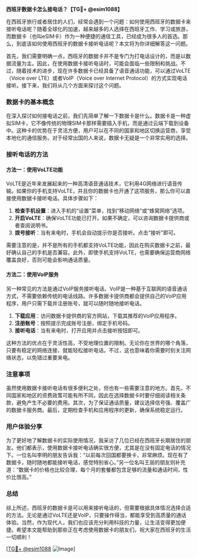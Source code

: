 **西班牙数据卡怎么接电话？【TG💪+ @esim1088】**

在西班牙旅行或者居住的人们，经常会遇到一个问题：如何使用西班牙的数据卡来接听电话呢？随着全球化的加速，越来越多的人选择在西班牙工作、学习或旅游，而数据卡（也叫eSIM卡）作为一种便捷的通信工具，已经成为很多人的首选。那么，到底该如何使用西班牙的数据卡接听电话呢？本文将为你详细解答这一问题。

首先，我们需要明确一点，西班牙的数据卡并不是专门为打电话设计的，而是以数据流量为主。因此，在使用数据卡接听电话时，可能会面临一些限制和挑战。不过，随着技术的进步，现在许多数据卡已经具备了语音通话功能，可以通过VoLTE（Voice over LTE）或者VoIP（Voice over Internet Protocol）的方式实现电话接听。接下来，我们将从几个方面来探讨这个问题。

### 数据卡的基本概念

在深入探讨如何接电话之前，我们先简单了解一下数据卡是什么。数据卡是一种虚拟SIM卡，它不像传统的物理SIM卡那样需要插入手机，而是通过云端下载到设备中。这种卡的优势在于灵活方便，用户可以在不同的国家和地区切换运营商，享受本地化的通信服务。对于经常出国的人来说，数据卡无疑是一个非常实用的选择。

### 接听电话的方法

#### 方法一：使用VoLTE功能

VoLTE是近年来发展起来的一种高清语音通话技术，它利用4G网络进行语音传输。如果你的手机支持VoLTE，并且你的数据卡也开通了这项服务，那么你可以直接使用数据卡接听电话。具体步骤如下：

1. **检查手机设置**：进入手机的“设置”菜单，找到“移动网络”或“蜂窝网络”选项。
2. **开启VoLTE**：确保VoLTE功能已打开。如果不确定，可以咨询数据卡提供商或者查阅说明书。
3. **拨号接听**：当有来电时，手机会自动提示你是否接听。点击“接听”即可。

需要注意的是，并不是所有的手机都支持VoLTE功能，因此在购买数据卡之前，最好确认自己的手机是否兼容。此外，即使手机支持VoLTE，也需要确保运营商网络覆盖良好，否则可能会影响通话质量。

#### 方法二：使用VoIP服务

另一种常见的方法是通过VoIP服务接听电话。VoIP是一种基于互联网的语音通话方式，不需要依赖传统的电话线路。许多数据卡提供商都会提供自己的VoIP应用程序，用户只需下载并注册账号，就可以随时随地接听电话。

1. **下载应用**：访问数据卡提供商的官方网站，下载其推荐的VoIP应用程序。
2. **注册账号**：按照提示完成账号注册，绑定手机号码。
3. **接听电话**：当有来电时，打开应用并点击接听按钮即可。

这种方法的优点在于灵活性高，不受地理位置的限制。无论你在世界的哪个角落，只要有稳定的网络连接，就能轻松接听电话。不过，这也意味着你需要时刻关注网络状态，以免错过重要来电。

### 注意事项

虽然使用数据卡接听电话有很多便利之处，但也有一些需要注意的地方。首先，不同国家和地区的资费政策可能有所不同，因此在选择数据卡时要仔细阅读相关条款，避免产生不必要的费用。其次，为了保证通话质量，建议选择信号强、覆盖广的数据卡服务商。最后，定期检查手机和应用程序的更新，确保系统稳定运行。

### 用户体验分享

为了更好地了解数据卡的实际使用情况，我采访了几位已经在西班牙长期居住的朋友。他们都表示，使用数据卡接听电话确实很方便，尤其是在没有固定电话的情况下。一位名叫李明的朋友告诉我：“以前每次回国都要换卡，非常麻烦。现在有了数据卡，随时随地都能接听电话，感觉特别省心。”另一位名叫王丽的朋友则补充道：“数据卡的价格也比较合理，每个月的套餐都包含足够的流量和通话时间，性价比很高。”

### 总结

综上所述，西班牙的数据卡是可以用来接听电话的，但需要根据具体情况选择合适的方法。无论是通过VoLTE还是VoIP，只要操作得当，都能享受到高质量的通话体验。当然，作为现代人，我们也应该充分利用科技的力量，让生活变得更加便捷。希望本文能帮助到那些正在考虑使用数据卡的朋友们，祝大家在西班牙的生活一切顺利！

[[TG💪+ @esim1088](https://t.me/s/esim1088) ![Image](https://i.postimg.cc/4NQfJmqS/Snipaste-2025-05-13-00-14-12.png)]